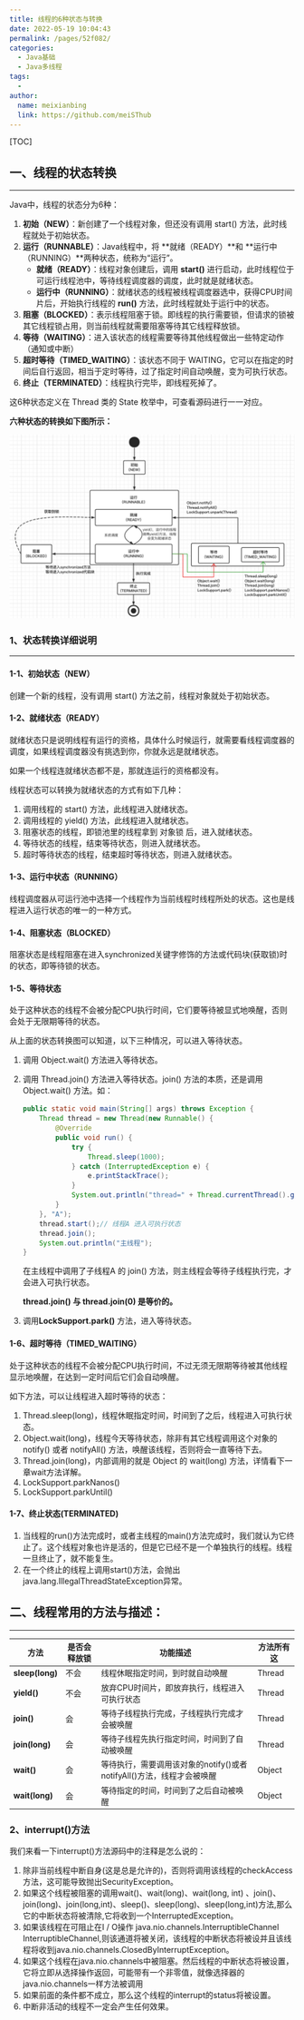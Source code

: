 ```yaml
---
title: 线程的6种状态与转换
date: 2022-05-19 10:04:43
permalink: /pages/52f082/
categories:
  - Java基础
  - Java多线程
tags:
  - 
author: 
  name: meixianbing
  link: https://github.com/meiSThub
---
```



[TOC]



## 一、线程的状态转换

------

Java中，线程的状态分为6种：

1. **初始（NEW）**：新创建了一个线程对象，但还没有调用 start() 方法，此时线程就处于初始状态。
2. **运行（RUNNABLE）**：Java线程中，将 **就绪（READY）**和 **运行中（RUNNING）**两种状态，统称为“运行”。
   * **就绪（READY）**：线程对象创建后，调用 **start()** 进行启动，此时线程位于可运行线程池中，等待线程调度器的调度，此时就是就绪状态。
   * **运行中（RUNNING）**：就绪状态的线程被线程调度器选中，获得CPU时间片后，开始执行线程的 **run()** 方法，此时线程就处于运行中的状态。
3. **阻塞（BLOCKED）**：表示线程阻塞于锁。即线程的执行需要锁，但请求的锁被其它线程锁占用，则当前线程就需要阻塞等待其它线程释放锁。
4. **等待（WAITING）**：进入该状态的线程需要等待其他线程做出一些特定动作（通知或中断）
5. **超时等待（TIMED_WAITING）**：该状态不同于 WAITING，它可以在指定的时间后自行返回，相当于定时等待，过了指定时间自动唤醒，变为可执行状态。
6. **终止（TERMINATED）**：线程执行完毕，即线程死掉了。

这6种状态定义在 Thread 类的 State 枚举中，可查看源码进行一一对应。

**六种状态的转换如下图所示：**

![image-20220519100610690](https://raw.githubusercontent.com/meiSThub/BlogImage/master/2022image-20220519100610690.png)



### 1、状态转换详细说明

------

#### 1-1、初始状态（NEW）

创建一个新的线程，没有调用 start() 方法之前，线程对象就处于初始状态。

#### 1-2、就绪状态（READY）

就绪状态只是说明线程有运行的资格，具体什么时候运行，就需要看线程调度器的调度，如果线程调度器没有挑选到你，你就永远是就绪状态。

如果一个线程连就绪状态都不是，那就连运行的资格都没有。

线程状态可以转换为就绪状态的方式有如下几种：

1. 调用线程的 start() 方法，此线程进入就绪状态。
2. 调用线程的 yield() 方法，此线程进入就绪状态。
3. 阻塞状态的线程，即锁池里的线程拿到 对象锁 后，进入就绪状态。
4. 等待状态的线程，结束等待状态，则进入就绪状态。
5. 超时等待状态的线程，结束超时等待状态，则进入就绪状态。

#### 1-3、运行中状态（RUNNING）

线程调度器从可运行池中选择一个线程作为当前线程时线程所处的状态。这也是线程进入运行状态的唯一的一种方式。

#### 1-4、阻塞状态（BLOCKED）

阻塞状态是线程阻塞在进入synchronized关键字修饰的方法或代码块(获取锁)时的状态，即等待锁的状态。

#### 1-5、等待状态

处于这种状态的线程不会被分配CPU执行时间，它们要等待被显式地唤醒，否则会处于无限期等待的状态。

从上面的状态转换图可以知道，以下三种情况，可以进入等待状态。

1. 调用 Object.wait() 方法进入等待状态。

2. 调用 Thread.join() 方法进入等待状态。join() 方法的本质，还是调用 Object.wait() 方法。如：

   ```java
   public static void main(String[] args) throws Exception {
       Thread thread = new Thread(new Runnable() {
           @Override
           public void run() {
               try {
                   Thread.sleep(1000);
               } catch (InterruptedException e) {
                   e.printStackTrace();
               }
               System.out.println("thread=" + Thread.currentThread().getName());
           }
       }, "A");
       thread.start();// 线程A 进入可执行状态
       thread.join();
       System.out.println("主线程");
   }
   ```

   在主线程中调用了子线程A 的 join() 方法，则主线程会等待子线程执行完，才会进入可执行状态。

   **thread.join() 与 thread.join(0) 是等价的。**

   

3. 调用**LockSupport.park()** 方法，进入等待状态。

#### 1-6、超时等待（TIMED_WAITING）

处于这种状态的线程不会被分配CPU执行时间，不过无须无限期等待被其他线程显示地唤醒，在达到一定时间后它们会自动唤醒。

如下方法，可以让线程进入超时等待的状态：

1. Thread.sleep(long)，线程休眠指定时间，时间到了之后，线程进入可执行状态。
2. Object.wait(long)，线程今天等待状态，除非有其它线程调用这个对象的notify() 或者 notifyAll() 方法，唤醒该线程，否则将会一直等待下去。
3. Thread.join(long)，内部调用的就是 Object 的 wait(long) 方法，详情看下一章wait方法详解。
4. LockSupport.parkNanos()
5. LockSupport.parkUntil()

#### 1-7、**终止状态(TERMINATED)**

1. 当线程的run()方法完成时，或者主线程的main()方法完成时，我们就认为它终止了。这个线程对象也许是活的，但是它已经不是一个单独执行的线程。线程一旦终止了，就不能复生。
2. 在一个终止的线程上调用start()方法，会抛出java.lang.IllegalThreadStateException异常。



## 二、线程常用的方法与描述：

------

| 方法            | 是否会释放锁 | 功能描述                                                     | 方法所有这 |
| --------------- | ------------ | ------------------------------------------------------------ | ---------- |
| **sleep(long)** | 不会         | 线程休眠指定时间，到时就自动唤醒                             | Thread     |
| **yield()**     | 不会         | 放弃CPU时间片，即放弃执行，线程进入可执行状态                | Thread     |
| **join()**      | 会           | 等待子线程执行完成，子线程执行完成才会被唤醒                 | Thread     |
| **join(long)**  | 会           | 等待子线程先执行指定时间，时间到了自动被唤醒                 | Thread     |
| **wait()**      | 会           | 等待执行，需要调用该对象的notify()或者notifyAll()方法，线程才会被唤醒 | Object     |
| **wait(long)**  | 会           | 等待指定的时间，时间到了之后自动被唤醒                       | Object     |



### 2、interrupt()方法

我们来看一下interrupt()方法源码中的注释是怎么说的：

1. 除非当前线程中断自身(这是总是允许的)，否则将调用该线程的checkAccess方法，这可能导致抛出SecurityException。
2. 如果这个线程被阻塞的调用wait()、wait(long)、wait(long, int) 、join()、join(long)、join(long,int)、sleep()、sleep(long)、sleep(long,int)方法,那么它的中断状态将被清除,它将收到一个InterruptedException。
3. 如果该线程在可阻止在I / O操作 java.nio.channels.InterruptibleChannel InterruptibleChannel,则该通道将被关闭，该线程的中断状态将被设并且该线程将收到java.nio.channels.ClosedByInterruptException。
4. 如果这个线程在java.nio.channels中被阻塞。然后线程的中断状态将被设置，它将立即从选择操作返回，可能带有一个非零值，就像选择器的 java.nio.channels一样方法被调用
5. 如果前面的条件都不成立，那么这个线程的interrupt的status将被设置。
6. 中断非活动的线程不一定会产生任何效果。
